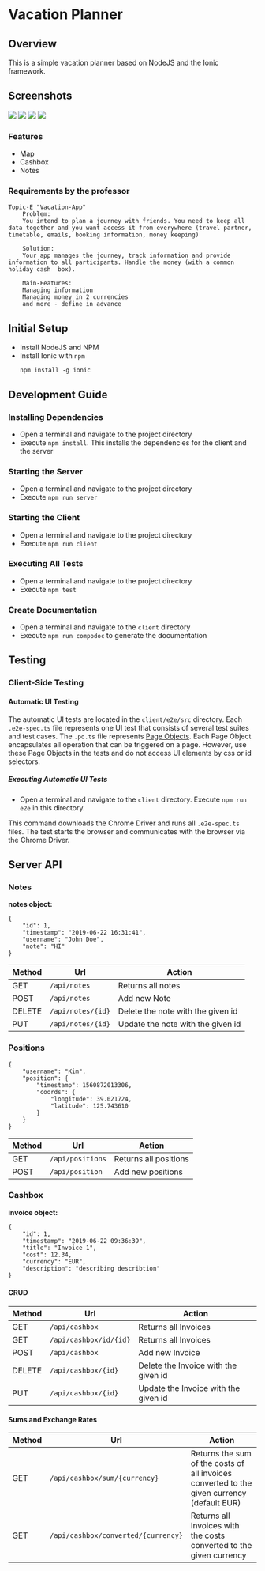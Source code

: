 # Vacation Planner

## Overview
This is a simple vacation planner based on NodeJS and the Ionic framework.

## Screenshots
![](doc/assets/map.png)
![](doc/assets/cashbox.png)
![](doc/assets/notes.png)
![](doc/assets/settings.png)

### Features
* Map
* Cashbox
* Notes

### Requirements by the professor
```
Topic-E "Vacation-App"
    Problem:
    You intend to plan a journey with friends. You need to keep all data together and you want access it from everywhere (travel partner, timetable, emails, booking information, money keeping)

    Solution:
    Your app manages the journey, track information and provide information to all participants. Handle the money (with a common holiday cash  box).

    Main-Features:
    Managing information
    Managing money in 2 currencies
    and more - define in advance
```

## Initial Setup
* Install NodeJS and NPM
* Install Ionic with ```npm```
    ```
    npm install -g ionic
    ```


## Development Guide

### Installing Dependencies
* Open a terminal and navigate to the project directory
* Execute ```npm install```. This installs the dependencies for the client and the server

### Starting the Server
* Open a terminal and navigate to the project directory
* Execute ```npm run server```

### Starting the Client
* Open a terminal and navigate to the project directory
* Execute ```npm run client```

### Executing All Tests
* Open a terminal and navigate to the project directory
* Execute ```npm test```

### Create Documentation
* Open a terminal and navigate to the ```client``` directory
* Execute ```npm run compodoc``` to generate the documentation

## Testing

### Client-Side Testing

#### Automatic UI Testing
The automatic UI tests are located in the ```client/e2e/src``` directory. Each ```.e2e-spec.ts``` file represents one UI test that consists of several test suites and test cases. The ```.po.ts``` file represents [Page Objects](https://martinfowler.com/bliki/PageObject.html). Each Page Object encapsulates all operation that can be triggered on a page. However, use these Page Objects in the tests and do not access UI elements by css or id selectors.


##### Executing Automatic UI Tests
* Open a terminal and navigate to the ```client``` directory. Execute ```npm run e2e``` in this directory.

This command downloads the Chrome Driver and runs all ```.e2e-spec.ts``` files. The test starts the browser and communicates with the browser via the Chrome Driver.

## Server API

### Notes
__notes object:__
```
{
    "id": 1,
    "timestamp": "2019-06-22 16:31:41",
    "username": "John Doe",
    "note": "HI"
}
```

| Method    | Url           | Action                                   |
| --------- |---------------| ---------------------------------------- |
| GET       | `/api/notes`      | Returns all notes                    |
| POST      | `/api/notes`      | Add new Note                         |
| DELETE    | `/api/notes/{id}` | Delete the note with the given id    |
| PUT       | `/api/notes/{id}` | Update the note with the given id    |

### Positions
```
{
    "username": "Kim",
    "position": {
        "timestamp": 1560872013306,
        "coords": {
            "longitude": 39.021724,
            "latitude": 125.743610
        }
    }
}
```

| Method    | Url           | Action                               |
| --------- |---------------| ------------------------------------ |
| GET       | `/api/positions`  | Returns all positions            |
| POST      | `/api/position`   | Add new positions                |

### Cashbox
__invoice object:__
```
{
    "id": 1,
    "timestamp": "2019-06-22 09:36:39",
    "title": "Invoice 1",
    "cost": 12.34,
    "currency": "EUR",
    "description": "describing describtion"
}
```

#### CRUD
| Method    | Url                | Action                                      |
| --------- |--------------------| ------------------------------------------- |
| GET       | `/api/cashbox`         | Returns all Invoices                    |
| GET       | `/api/cashbox/id/{id}` | Returns all Invoices                    |
| POST      | `/api/cashbox`         | Add new Invoice                         |
| DELETE    | `/api/cashbox/{id}`    | Delete the Invoice with the given id    |
| PUT       | `/api/cashbox/{id}`    | Update the Invoice with the given id    |
#### Sums and Exchange Rates
| Method    | Url                             | Action                                                                                         |
| --------- |---------------------------------| ---------------------------------------------------------------------------------------------- |
| GET       | `/api/cashbox/sum/{currency}`       | Returns the sum of the costs of all invoices converted to the given currency (default EUR) |
| GET       | `/api/cashbox/converted/{currency}` | Returns all Invoices with the costs converted to the given currency                        |

